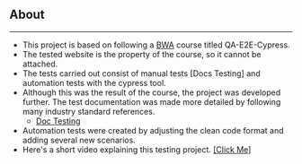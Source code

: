 ## About
---
- This project is based on following a <a href="https://buildwithangga.com/kelas/complete-beginner-qa-engineer-e2e-testing-with-cypress?main_leads=searchsuggestion" target="_blank">BWA</a> course titled QA-E2E-Cypress.
- The tested website is the property of the course, so it cannot be attached.
- The tests carried out consist of manual tests [Docs Testing] and automation tests with the cypress tool.
- Although this was the result of the course, the project was developed further. The test documentation was made more detailed by following many industry standard references.
  - <a href="https://docs.google.com/spreadsheets/d/e/2PACX-1vQz8--3VwpooSBtlJ3ZEgMpWuw5xWqSc9S831FJFcsF5HCZFRrkxNTsGIwtE112dOZ0JDAbENryyN6_/pubhtml" target="_blank">Doc Testing</a>
- Automation tests were created by adjusting the clean code format and adding several new scenarios.
- Here's a short video explaining this testing project. <a href="https://www.youtube.com" target="_blank">[Click Me]</a>